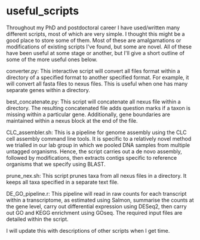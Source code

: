 # useful_scripts
Throughout my PhD and postdoctoral career I have used/written many different scripts, most of which are very simple. I thought this might be a good place to store some of them. Most of these are amalgamations or modifications of existing scripts I've found, but some are novel. All of these have been useful at some stage or another, but I'll give a short outline of some of the more useful ones below.

converter.py: This interactive script will convert all files format within a directory of a specified format to another specified format. For example, it will convert all fasta files to nexus files. This is useful when one has many separate genes within a directory.

best_concatenate.py: This script will concatenate all nexus file within a directory. The resulting concatenated file adds question marks if a taxon is missing within a particular gene. Additionally, gene boundaries are maintained within a nexus block at the end of the file.

CLC_assembler.sh: This is a pipeline for genome assembly using the CLC cell assembly command line tools. It is specific to a relatively novel method we trialled in our lab group in which we pooled DNA samples from multiple untagged organisms. Hence, the script carries out a de novo assembly, followed by modifications, then extracts contigs specific to reference organisms that we specify using BLAST.

prune_nex.sh: This script prunes taxa from all nexus files in a directory. It keeps all taxa specified in a separate text file.

DE_GO_pipeline.r: This pipeline will read in raw counts for each transcript within a transcriptome, as estimated using Salmon, summarise the counts at the gene level, carry out differential expression using DESeq2, then carry out GO and KEGG enrichment using GOseq. The required input files are detailed within the script.

I will update this with descriptions of other scripts when I get time.
